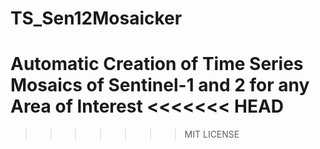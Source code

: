 # TS_Sen12Mosaicker
Automatic Creation of Time Series Mosaics of Sentinel-1 and 2 for any Area of Interest
<<<<<<< HEAD
=======

>>>>>>> MIT LICENSE
